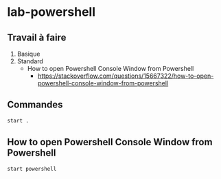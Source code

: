 # lab-powershell

## Travail à faire 

1. Basique
2. Standard
   - How to open Powershell Console Window from Powershell
     - https://stackoverflow.com/questions/15667322/how-to-open-powershell-console-window-from-powershell

## Commandes 

```bash
start .
```
  
## How to open Powershell Console Window from Powershell

```bash
start powershell
```
